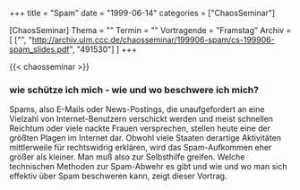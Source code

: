 +++
title = "Spam"
date = "1999-06-14"
categories = ["ChaosSeminar"]

[ChaosSeminar]
Thema = ""
Termin = ""
Vortragende = "Framstag"
Archiv = [
	["", "http://archiv.ulm.ccc.de/chaosseminar/199906-spam/cs-199906-spam_slides.pdf", "491530"]
	]
+++

{{< chaosseminar >}}

### wie schütze ich mich - wie und wo beschwere ich mich?

Spams, also E-Mails oder News-Postings, die unaufgefordert an eine Vielzahl von Internet-Benutzern verschickt werden und meist schnellen Reichtum oder viele nackte Frauen versprechen, stellen heute eine der größten Plagen im Internet dar. Obwohl viele Staaten derartige Aktivitäten mittlerweile für rechtswidrig erklären, wird das Spam-Aufkommen eher größer als kleiner. Man muß also zur Selbsthilfe greifen. Welche technischen Methoden zur Spam-Abwehr es gibt und wie und wo man sich effektiv über Spam beschweren kann, zeigt dieser Vortrag.
